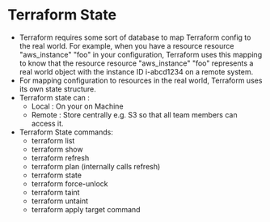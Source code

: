 # Terraform State
 - Terraform requires some sort of database to map Terraform config to the real world. For example, when you have a resource resource "aws_instance" "foo" in your configuration, Terraform uses this mapping to know that the resource resource "aws_instance" "foo" represents a real world object with the instance ID i-abcd1234 on a remote system.
 - For mapping configuration to resources in the real world, Terraform uses its own state structure.
 - Terraform state can :
   - Local : On your on Machine
   - Remote : Store centrally e.g. S3 so that all team members can access it.
 - Terraform State commands:
   - terraform list
   - terraform show
   - terraform refresh
   - terraform plan (internally calls refresh)
   - terraform state
   - terraform force-unlock
   - terraform taint
   - terraform untaint
   - terraform apply target command
